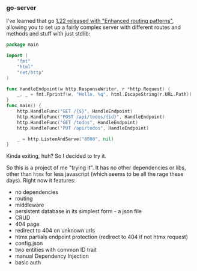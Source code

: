 ### go-server

I've learned that go [1.22 released with "Enhanced routing patterns"](https://tip.golang.org/doc/go1.22), allowing you
to set up a fairly complex server with different routes and methods and stuff with just stdlib:

```go
package main

import (
	"fmt"
	"html"
	"net/http"
)

func HandleEndpoint(w http.ResponseWriter, r *http.Request) {
	_, _ = fmt.Fprintf(w, "Hello, %q", html.EscapeString(r.URL.Path))
}
func main() {
	http.HandleFunc("GET /{$}", HandleEndpoint)
	http.HandleFunc("POST /api/todos/{id}", HandleEndpoint)
	http.HandleFunc("GET /todos", HandleEndpoint)
	http.HandleFunc("PUT /api/todos", HandleEndpoint)

	_ = http.ListenAndServe("8080", nil) 
}
```

Kinda exiting, huh? So I decided to try it.

So this is a project of me "trying it".
It has no other dependencies or libs, other than `htmx` for less javascript (which seems to be all the rage these days).
Right now it features:

- no dependencies
- routing
- middleware
- persistent database in its simplest form - a json file
- CRUD
- 404 page
- redirect to 404 on unknown urls
- htmx partials endpoint protection (redirect to 404 if not htmx request)
- config.json
- two entities with common ID trait
- manual Dependency Injection
- basic auth
